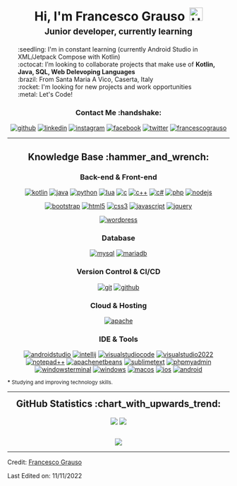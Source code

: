 <h1 style="text-align: center;margin-bottom: 5px;">Hi, I'm Francesco Grauso<img src="https://raw.githubusercontent.com/iampavangandhi/iampavangandhi/master/gifs/Hi.gif" alt="Hi" style="width: 30px;margin-left: 10px;"></h1>
<h3 style="font-size: 1.2rem; text-align: center;margin: 0 0 20px 0;">Junior developer, currently learning</h3>

<ul style="list-style: none;">
<li>:seedling: I'm in constant learning (currently Android Studio in XML/Jetpack Compose with Kotlin)</li>
<li>:octocat: I’m looking to collaborate projects that make use of <strong>Kotlin, Java, SQL, Web Delevoping Languages</strong></li>
<li>:brazil: From Santa Maria A Vico, Caserta, Italy</li>
<li>:rocket: I'm looking for new projects and work opportunities</li>
<li>:metal: Let's Code!</li>
</ul>
<div align="center">
<h3>Contact Me :handshake:</h3>
<a href="https://github.com/ErCrasher27" target="_blank"><img src="" alt="github"/></a>
<a href="https://www.linkedin.com/in/francesco-grauso-5b2314240/" target="_blank"><img src="" alt="linkedin"></a>
<a href="https://www.instagram.com/fra_grauso/" target="_blank"><img src="" alt="instagram"/></a>
<a href="https://www.facebook.com/ErCrasher/" target="_blank"><img src="" alt="facebook"/></a>
<a href="" target="_blank"><img src="" alt="twitter"/></a>
<a href="https://www.francescograuso.it"><img src="" alt="francescograuso"/></a>
</div>


---

<div align="center">
<h2>Knowledge Base :hammer_and_wrench:</h2>

<h3>Back-end & Front-end</h3>

<a href="" target="_blank"><img src="" alt="kotlin"/></a>
<a href="" target="_blank"><img src="" alt="java"/></a>
<a href="" target="_blank"><img src="" alt="python"/></a>
<a href="" target="_blank"><img src="" alt="lua"/></a>
<a href="" target="_blank"><img src="" alt="c"/></a>
<a href="" target="_blank"><img src="" alt="c++"/></a>
<a href="" target="_blank"><img src="" alt="c#"/></a>
<a href="https://php.net" target="_blank"><img src="https://img.shields.io/badge/PHP-white.svg?style=for-the-badge&logo=php&logoColor=777BB4" alt="php"/></a>
<a href="" target="_blank"><img src="" alt="nodejs"/></a>

<a href="https://getbootstrap.com/" target="_blank"><img src="https://img.shields.io/badge/-Bootstrap-white?logo=bootstrap&logoColor=7952B3&style=for-the-badge" alt="bootstrap"/></a>
<a href="https://html.spec.whatwg.org/multipage/" target="_blank"><img src="https://img.shields.io/badge/-HTML-white?logo=html5&style=for-the-badge" alt="html5"/></a>
<a href="https://www.w3.org/Style/CSS" target="_blank"><img src="https://img.shields.io/badge/-CSS-white?logo=css3&logoColor=1572B6&style=for-the-badge" alt="css3"/></a>
<a href="https://developer.mozilla.org/en-US/docs/Web/JavaScript" target="_blank"><img src="https://img.shields.io/badge/JavaScript-white.svg?style=for-the-badge&logo=javascript&logoColor=#F7DF1E" alt="javascript"/></a>
<a href="https://jquery.com/" target="_blank"><img src="https://img.shields.io/badge/-jquery-white?logo=jquery&logoColor=0769AD&style=for-the-badge" alt="jquery"/></a>

<a href="https://wordpress.com/" target="_blank"><img src="https://img.shields.io/badge/-wordpress-white?logo=wordpress&logoColor=21759B&style=for-the-badge" alt="wordpress"/></a>

<h3>Database</h3>

<a href="https://www.mysql.com/" target="_blank"><img src="https://img.shields.io/badge/-mysql-white?logo=mysql&logoColor=4479A1&style=for-the-badge" alt="mysql"/></a>
<a href="https://mariadb.org/" target="_blank"><img src="https://img.shields.io/badge/-mariadb-white?logo=mariadb&logoColor=003545&style=for-the-badge" alt="mariadb"/></a>

<h3>Version Control & CI/CD</h3>
<a href="https://git-scm.com/" target="_blank"><img src="https://img.shields.io/badge/-git-white?logo=git&logoColor=F05032&style=for-the-badge" alt="git"/></a>
<a href="https://github.com/" target="_blank"><img src="https://img.shields.io/badge/-github-white?logo=github&logoColor=181717&style=for-the-badge" alt="github"/></a>

<h3>Cloud & Hosting</h3>

<a href="https://httpd.apache.org/" target="_blank"><img src="https://img.shields.io/badge/-apache-white?logo=apache&logoColor=D22128&style=for-the-badge" alt="apache"/></a>

<h3>IDE & Tools</h3>
<a href="" target="_blank"><img src="" alt="androidstudio"/></a>
<a href="" target="_blank"><img src="" alt="intellij"/></a>
<a href="" target="_blank"><img src="" alt="visualstudiocode"/></a>
<a href="" target="_blank"><img src="" alt="visualstudio2022"/></a>
<a href="" target="_blank"><img src="" alt="notepad++"/></a>
<a href="" target="_blank"><img src="" alt="apachenetbeans"/></a>
<a href="https://www.sublimetext.com/" target="_blank"><img src="https://img.shields.io/badge/-sublime_text-white?logo=sublimetext&logoColor=FF9800&style=for-the-badge" alt="sublimetext"/></a>
<a href="https://www.phpmyadmin.net/" target="_blank"><img src="https://img.shields.io/badge/-phpmyadmin-white?logo=phpmyadmin&logoColor=6C78AF&style=for-the-badge" alt="phpmyadmin"/></a>
<a href="https://github.com/microsoft/terminal" target="_blank"><img src="https://img.shields.io/badge/-windows_terminal-white?logo=windowsterminal&logoColor=4D4D4D&style=for-the-badge" alt="windowsterminal"/></a>
<a href="https://www.microsoft.com/en-us/windows" target="_blank"><img src="https://img.shields.io/badge/-windows-white?logo=windows&logoColor=0078D6&style=for-the-badge" alt="windows"/></a>
<a href="" target="_blank"><img src="" alt="macos"/></a>
<a href="" target="_blank"><img src="" alt="ios"/></a>
<a href="" target="_blank"><img src="" alt="android"/></a>


</div>

<small><strong>*</strong> Studying and improving technology skills.</small>

---

<div align="center">
<h2 style="margin: 5px 10px;">GitHub Statistics :chart_with_upwards_trend:</h2> 
<div style="display: flex; align-items: center; justify-content: center;">

[![](https://github-readme-stats.vercel.app/api?username=ErCrasher27&show_icons=true&theme=tokyonight&hide_border=true&locale=en)](https://github.com/ErCrasher27)
[![](https://github-readme-streak-stats.herokuapp.com/?user=ErCrasher27&theme=tokyonight&hide_border=true)](https://github.com/ErCrasher27)

</div>
</div>

<div align="center">

![](https://komarev.com/ghpvc/?username=ErCrasher27&style=flat-square)

</div>


------

Credit: [Francesco Grauso](https://github.com/ErCrasher27)

Last Edited on: 11/11/2022
